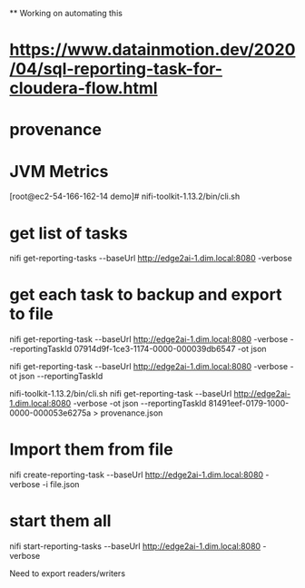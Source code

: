 ** Working on automating this

# https://www.datainmotion.dev/2020/04/sql-reporting-task-for-cloudera-flow.html

# provenance

# JVM Metrics

[root@ec2-54-166-162-14 demo]# nifi-toolkit-1.13.2/bin/cli.sh 

# get list of tasks

nifi get-reporting-tasks  --baseUrl http://edge2ai-1.dim.local:8080 -verbose   

# get each task to backup and export to file

nifi get-reporting-task  --baseUrl http://edge2ai-1.dim.local:8080 -verbose --reportingTaskId 07914d9f-1ce3-1174-0000-000039db6547 -ot json

nifi get-reporting-task  --baseUrl http://edge2ai-1.dim.local:8080 -verbose -ot json --reportingTaskId 

nifi-toolkit-1.13.2/bin/cli.sh nifi get-reporting-task  --baseUrl http://edge2ai-1.dim.local:8080 -verbose -ot json --reportingTaskId  81491eef-0179-1000-0000-000053e6275a > provenance.json

# Import them from file

nifi create-reporting-task   --baseUrl http://edge2ai-1.dim.local:8080 -verbose -i file.json

# start them all

nifi start-reporting-tasks --baseUrl http://edge2ai-1.dim.local:8080 -verbose  
 
 
Need to export readers/writers
